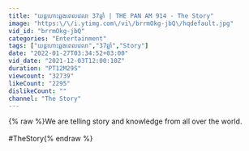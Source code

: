 ```yaml
---
title: "យន្តហោះឆ្លងពេលវេលា 37ឆ្នាំ | THE PAN AM 914 - The Story"
image: "https:\/\/i.ytimg.com\/vi\/brrmOkg-jbQ\/hqdefault.jpg"
vid_id: "brrmOkg-jbQ"
categories: "Entertainment"
tags: ["យន្តហោះឆ្លងពេលវេលា","37ឆ្នាំ","Story"]
date: "2022-01-27T03:34:52+03:00"
vid_date: "2021-12-03T12:00:10Z"
duration: "PT12M29S"
viewcount: "32739"
likeCount: "2295"
dislikeCount: ""
channel: "The Story"
---
```

{% raw %}We are telling story and knowledge from all over the world.<br /><br />#TheStory{% endraw %}
